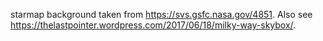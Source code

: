 starmap background taken from https://svs.gsfc.nasa.gov/4851. Also see https://thelastpointer.wordpress.com/2017/06/18/milky-way-skybox/.